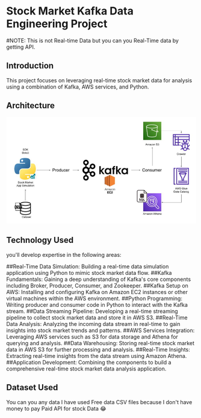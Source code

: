 # Stock Market Kafka Data Engineering Project

#NOTE: This is not Real-time Data but you can you Real-Time data by getting API.

## Introduction 
This project focuses on leveraging real-time stock market data for analysis using a combination of Kafka, AWS services, and Python. 

## Architecture 
<img src="Architecture.jpg">

## Technology Used
you'll develop expertise in the following areas:

##Real-Time Data Simulation:
Building a real-time data simulation application using Python to mimic stock market data flow.
##Kafka Fundamentals: 
Gaining a deep understanding of Kafka's core components including Broker, Producer, Consumer, and Zookeeper.
##Kafka Setup on AWS: Installing and configuring Kafka on Amazon EC2 instances or other virtual machines within the AWS environment.
##Python Programming: Writing producer and consumer code in Python to interact with the Kafka stream.
##Data Streaming Pipeline: Developing a real-time streaming pipeline to collect stock market data and store it in AWS S3.
##Real-Time Data Analysis: Analyzing the incoming data stream in real-time to gain insights into stock market trends and patterns.
##AWS Services Integration: Leveraging AWS services such as S3 for data storage and Athena for querying and analysis.
##Data Warehousing: Storing real-time stock market data in AWS S3 for further processing and analysis.
##Real-Time Insights: Extracting real-time insights from the data stream using Amazon Athena.
##Application Development: Combining the components to build a comprehensive real-time stock market data analysis application.

## Dataset Used
You can you any data I have used Free data CSV files because I don't have money to pay Paid API for stock Data 😂
